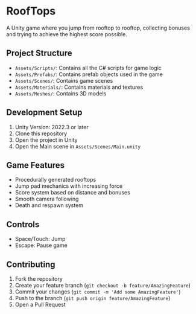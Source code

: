 # RoofTops

A Unity game where you jump from rooftop to rooftop, collecting bonuses and trying to achieve the highest score possible.

## Project Structure

- `Assets/Scripts/`: Contains all the C# scripts for game logic
- `Assets/Prefabs/`: Contains prefab objects used in the game
- `Assets/Scenes/`: Contains game scenes
- `Assets/Materials/`: Contains materials and textures
- `Assets/Meshes/`: Contains 3D models

## Development Setup

1. Unity Version: 2022.3 or later
2. Clone this repository
3. Open the project in Unity
4. Open the Main scene in `Assets/Scenes/Main.unity`

## Game Features

- Procedurally generated rooftops
- Jump pad mechanics with increasing force
- Score system based on distance and bonuses
- Smooth camera following
- Death and respawn system

## Controls

- Space/Touch: Jump
- Escape: Pause game

## Contributing

1. Fork the repository
2. Create your feature branch (`git checkout -b feature/AmazingFeature`)
3. Commit your changes (`git commit -m 'Add some AmazingFeature'`)
4. Push to the branch (`git push origin feature/AmazingFeature`)
5. Open a Pull Request 